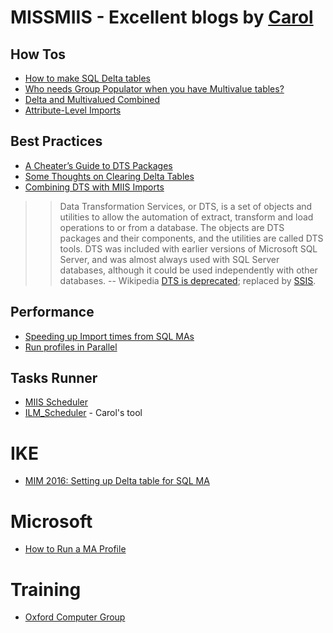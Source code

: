 # MISSMIIS - Excellent blogs by [Carol](https://www.wapshere.com/missmiis/author/admin)
## How Tos
* [How to make SQL Delta tables](https://www.wapshere.com/missmiis/how-to-make-a-sql-delta-table)
* [Who needs Group Populator when you have Multivalue tables?](https://www.wapshere.com/missmiis/who-needs-group-populator-when-you-have-multivalue-tables)
* [Delta and Multivalued Combined](https://www.wapshere.com/missmiis/delta-and-multivalued-combined)
* [Attribute-Level Imports](https://www.wapshere.com/missmiis/attribute-level-imports)

## Best Practices
* [A Cheater’s Guide to DTS Packages](https://www.wapshere.com/missmiis/a-cheater%e2%80%99s-guide-to-dts-packages)
* [Some Thoughts on Clearing Delta Tables](https://www.wapshere.com/missmiis/some-thoughts-on-clearing-delta-tables)
* [Combining DTS with MIIS Imports](https://www.wapshere.com/missmiis/combining-dts-with-miis-imports)

>> Data Transformation Services, or DTS, is a set of objects and utilities to allow the automation of extract, transform and load  operations to or from a database. The objects are DTS packages and their components, and the utilities are called DTS tools. DTS was included with earlier versions of Microsoft SQL Server, and was almost always used with SQL Server databases, although it could be used independently with other databases. -- Wikipedia
[DTS is deprecated](https://docs.microsoft.com/en-us/previous-versions/sql/sql-server-2008-r2/ms143755(v=sql.105)?redirectedfrom=MSDN); replaced by [SSIS](https://docs.microsoft.com/en-us/sql/integration-services/sql-server-integration-services?view=sql-server-ver15).

## Performance
* [Speeding up Import times from SQL MAs](https://www.wapshere.com/missmiis/speeding-up-import-times-from-sql-mas)
* [Run profiles in Parallel](https://blog.darrenjrobinson.com/a-workaround-for-the-microsoft-identity-manager-limitation-of-not-allowing-simultaneous-management-agents-running-synchronisation-profiles/)

## Tasks Runner
* [MIIS Scheduler](https://www.wapshere.com/missmiis/a-simple-miis-scheduler)
* [ILM_Scheduler](https://www.wapshere.com/missmiis/the-ilm_scheduler-is-now-available-for-download) - Carol's tool

# IKE
* [MIM 2016: Setting up Delta table for SQL MA](https://tlktechidentitythoughts.wordpress.com/2016/02/18/mim-2016-setting-up-delta-table-for-sql-ma/)

# Microsoft
* [How to Run a MA Profile](https://docs.microsoft.com/en-us/previous-versions/windows/desktop/forefront-2010/ms696054(v=vs.100)?redirectedfrom=MSDN)

# Training
* [Oxford Computer Group](https://oxfordcomputergroup.com/)
